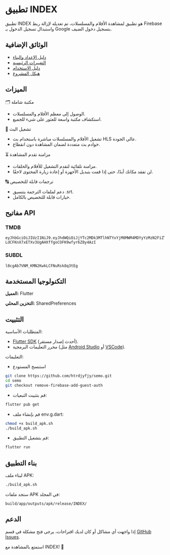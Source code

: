 # تطبيق INDEX

تطبيق INDEX هو تطبيق لمشاهدة الأفلام والمسلسلات، تم تعديله لإزالة ربط Firebase واستبدال تسجيل الدخول بـ Google بتسجيل دخول الضيف.

## الوثائق الإضافية

- [دليل الإعداد والبناء](README_SETUP.md)
- [التغييرات الرئيسية](CHANGES.md)
- [دليل الاستخدام](USAGE.md)
- [هيكل المشروع](PROJECT_STRUCTURE.md)

## الميزات

🗂 مكتبة شاملة

- الوصول إلى معظم الأفلام والمسلسلات.
- استكشاف مكتبة واسعة للعثور على شيء للجميع.

🎥 تشغيل البث

- تشغيل الأفلام والمسلسلات مباشرة باستخدام بث HLS عالي الجودة.
- خوادم بث متعددة لضمان المشاهدة دون انقطاع.

⏳ مزامنة تقدم المشاهدة

- مزامنة تلقائية لتقدم التشغيل للأفلام والحلقات.
- لن تفقد مكانك أبدًا، حتى إذا قمت بتبديل الأجهزة أو إعادة زيارة المحتوى لاحقًا.

🔠 ترجمات قابلة للتخصيص

- دعم لملفات الترجمة بتنسيق .srt.
- خيارات قابلة للتخصيص بالكامل.

## مفاتيح API

### TMDB
```
eyJhbGciOiJIUzI1NiJ9.eyJhdWQiOiJjYTc2MDk3MTlhNTYxYjM0MWM4MDYyYzMzN2FiZTM5NyIsIm5iZiI6MTc0NDI5MzUwOC4xMDQsInN1YiI6IjY3ZjdjZTg0MzE3NzUyNzZkNmQ5OTM4OCIsInNjb3BlcyI6WyJhcGlfcmVhZCJdLCJ2ZXJzaW9uIjoxfQ.jB-LdCFKnX7xETXv3UgAHXffgoCOFK9wfyr6Z8y4AzI
```

### SUBDL
```
l0cgAb7VNM_KMN2KwkLCFNuRsk8q3tEg
```

## التكنولوجيا المستخدمة

**العميل:** Flutter

**التخزين المحلي:** SharedPreferences

## التثبيت

المتطلبات الأساسية:
- [Flutter SDK](https://flutter.dev/) (أحدث إصدار مستقر).
- محرر التعليمات البرمجية (مثل [Android Studio](https://developer.android.com/studio) أو [VSCode](https://code.visualstudio.com/)).

التعليمات:

- استنسخ المستودع
```bash
git clone https://github.com/htrdjyfjy/semo.git
cd semo
git checkout remove-firebase-add-guest-auth
```

- قم بتثبيت التبعيات:
```bash
flutter pub get
```

- قم بإنشاء ملف env.g.dart:
```bash
chmod +x build_apk.sh
./build_apk.sh
```

- قم بتشغيل التطبيق:
```bash
flutter run
```

## بناء التطبيق

لبناء ملف APK:
```bash
./build_apk.sh
```

ستجد ملفات APK في المجلد:
```
build/app/outputs/apk/release/INDEX/
```

## الدعم

إذا واجهت أي مشاكل أو كان لديك اقتراحات، يرجى فتح مشكلة في قسم [GitHub Issues](https://github.com/htrdjyfjy/semo/issues).

استمتع بالمشاهدة مع INDEX! 🌟
